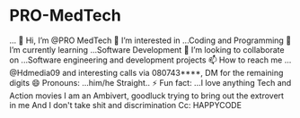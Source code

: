 # PRO-MedTech
...
👋 Hi, I’m @PRO MedTech
👀 I’m interested in ...Coding and Programming
🌱 I’m currently learning ...Software Development
💞️ I’m looking to collaborate on ...Software engineering and development projects
📫 How to reach me ... @Hdmedia09 and interesting calls via 080743****, DM for the remaining digits
😄 Pronouns: ...him/he Straight..
⚡ Fun fact: ...I love anything Tech and Action movies
I am an Ambivert, goodluck trying to bring out the extrovert in me
And I don't take shit and discrimination Cc: HAPPYCODE
